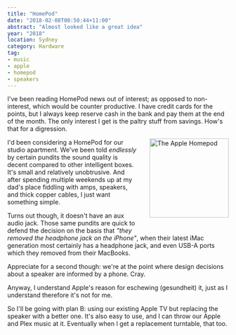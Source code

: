 ```yaml
---
title: "HomePod"
date: "2018-02-08T08:50:44+11:00"
abstract: "Almost looked like a great idea"
year: "2018"
location: Sydney
category: Hardware
tag:
- music
- apple
- homepod
- speakers
---
```

I've been reading HomePod news out of interest; as opposed to non-interest, which would be counter productive. I have credit cards for the points, but I always keep reserve cash in the bank and pay them at the end of the month. The only interest I get is the paltry stuff from savings. How's that for a digression.

<p><img src="https://rubenerd.com/files/2018/homepod@1x.jpg" srcset="https://rubenerd.com/files/2018/homepod@1x.jpg 1x, https://rubenerd.com/files/2018/homepod@2x.jpg 2x" alt="The Apple Homepod" style="width:180px; margin:0 0 2em 2em; float:right" /></p>

I'd been considering a HomePod for our studio apartment. We've been told *endlessly* by certain pundits the sound quality is decent compared to other intelligent boxes. It's small and relatively unobtrusive. And after spending multiple weekends up at my dad's place fiddling with amps, speakers, and thick copper cables, I just want something simple.

Turns out though, it doesn't have an aux audio jack. Those same pundits are quick to defend the decision on the basis that *"they removed the headphone jack on the iPhone"*, when their latest iMac generation most certainly has a headphone jack, and even USB-A ports which they removed from their MacBooks.

Appreciate for a second though: we're at the point where design decisions about a speaker are informed by a phone. Cray.

Anyway, I understand Apple's reason for eschewing (gesundheit) it, just as I understand therefore it's not for me.

So I'll be going with plan B: using our existing Apple TV but replacing the speaker with a better one. It's also easy to use, and I can throw our Apple and Plex music at it. Eventually when I get a replacement turntable, that too.

